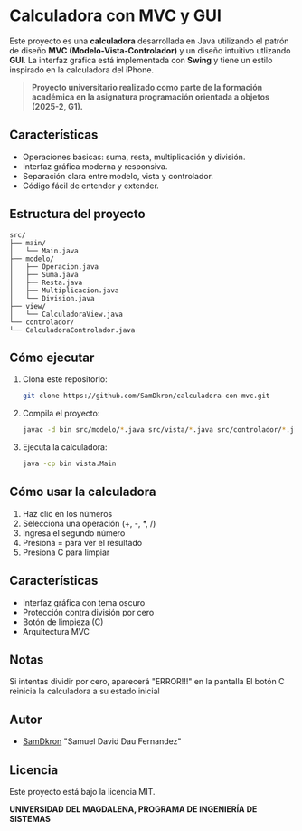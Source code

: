 # Calculadora con MVC y GUI

Este proyecto es una **calculadora** desarrollada en Java utilizando el patrón de diseño **MVC (Modelo-Vista-Controlador)** y un diseño intuitivo utlizando **GUI**. La interfaz gráfica está implementada con **Swing** y tiene un estilo inspirado en la calculadora del iPhone.

> **Proyecto universitario realizado como parte de la formación académica en la asignatura programación orientada a objetos (2025-2, G1).**

## Características

- Operaciones básicas: suma, resta, multiplicación y división.
- Interfaz gráfica moderna y responsiva.
- Separación clara entre modelo, vista y controlador.
- Código fácil de entender y extender.

## Estructura del proyecto

```
src/
├── main/
│   └── Main.java
├── modelo/
│   ├── Operacion.java
│   ├── Suma.java
│   ├── Resta.java
│   ├── Multiplicacion.java
│   └── Division.java
├── view/
│   └── CalculadoraView.java
└── controlador/
└── CalculadoraControlador.java
```

## Cómo ejecutar

1. Clona este repositorio:
    ```bash
    git clone https://github.com/SamDkron/calculadora-con-mvc.git
    ```
2. Compila el proyecto:
    ```bash
    javac -d bin src/modelo/*.java src/vista/*.java src/controlador/*.java
    ```
3. Ejecuta la calculadora:
    ```bash
    java -cp bin vista.Main
    ```
## Cómo usar la calculadora

1. Haz clic en los números
2. Selecciona una operación (+, -, *, /)
3. Ingresa el segundo número
4. Presiona = para ver el resultado
5. Presiona C para limpiar

## Características

- Interfaz gráfica con tema oscuro
- Protección contra división por cero
- Botón de limpieza (C)
- Arquitectura MVC

## Notas

Si intentas dividir por cero, aparecerá "ERROR!!!" en la pantalla
El botón C reinicia la calculadora a su estado inicial

## Autor

- [SamDkron](https://github.com/SamDkron) "Samuel David Dau Fernandez"

## Licencia

Este proyecto está bajo la licencia MIT.

**UNIVERSIDAD DEL MAGDALENA, PROGRAMA DE INGENIERÍA DE SISTEMAS**